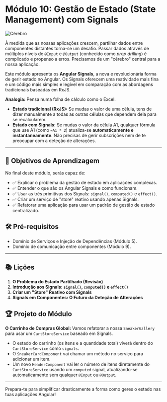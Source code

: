 # Módulo 10: Gestão de Estado (State Management) com Signals

![Cérebro](https://media.giphy.com/media/v1.Y2lkPTc5MGI3NjExbWw5a2N5c3JqY254b250b294c251b294c251b294c251b294/l41lHw24p23v5TzSE/giphy.gif)

À medida que as nossas aplicações crescem, partilhar dados entre componentes distantes torna-se um desafio. Passar dados através de múltiplos níveis de `@Input` e `@Output` (conhecido como *prop drilling*) é complicado e propenso a erros. Precisamos de um "cérebro" central para a nossa aplicação.

Este módulo apresenta os **Angular Signals**, a nova e revolucionária forma de gerir estado no Angular. Os Signals oferecem uma reatividade mais fina e um código mais simples e legível em comparação com as abordagens tradicionais baseadas em RxJS.

**Analogia:** Pensa numa folha de cálculo como o Excel.
-   **Estado tradicional (RxJS):** Se mudas o valor de uma célula, tens de dizer manualmente a todas as outras células que dependem dela para se recalcularem.
-   **Estado com Signals:** Se mudas o valor da célula A1, qualquer fórmula que use A1 (como `=A1 * 2`) atualiza-se **automaticamente e instantaneamente**. Não precisas de gerir subscrições nem de te preocupar com a deteção de alterações.

---

## 🎯 Objetivos de Aprendizagem

No final deste módulo, serás capaz de:

- ✅ Explicar o problema da gestão de estado em aplicações complexas.
- ✅ Entender o que são os Angular Signals e como funcionam.
- ✅ Usar as três primitivas dos Signals: `signal()`, `computed()` e `effect()`.
- ✅ Criar um serviço de "store" reativo usando apenas Signals.
- ✅ Refatorar uma aplicação para usar um padrão de gestão de estado centralizado.

## 🛠️ Pré-requisitos

- Domínio de Serviços e Injeção de Dependências (Módulo 5).
- Domínio de comunicação entre componentes (Módulo 9).

---

## 📚 Lições

1.  **O Problema do Estado Partilhado (Revisão)**
2.  **Introdução aos Signals: `signal()`, `computed()` e `effect()`**
3.  **Criar um "Store" Reativo com Signals**
4.  **Signals em Componentes: O Futuro da Deteção de Alterações**

## 🏆 Projeto do Módulo

**O Carrinho de Compras Global:** Vamos refatorar a nossa `SneakerGallery` para usar um `CartStoreService` baseado em Signals.

-   O estado do carrinho (os itens e a quantidade total) viverá dentro do `CartStoreService` como `signals`.
-   O `SneakerCardComponent` vai chamar um método no serviço para adicionar um item.
-   Um novo `HeaderComponent` vai ler o número de itens diretamente do `CartStoreService` usando um `computed` signal, atualizando-se automaticamente sem qualquer `@Input` ou `@Output`.

---

Prepara-te para simplificar drasticamente a forma como geres o estado nas tuas aplicações Angular!
